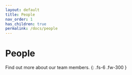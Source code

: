 ```yaml
---
layout: default
title: People
nav_order: 1
has_children: true
permalink: /docs/people
---
```


# People

Find out more about our team members.
{: .fs-6 .fw-300 }
